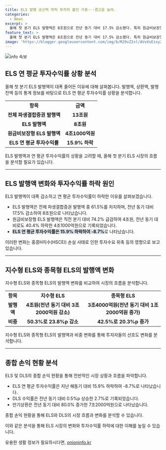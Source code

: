 ```yaml
---
title: ELS 발행 공신력 하락 투자자 불안 가중···경고음 높여.
categories:
  - News
excerpt: >
  올해 첫 분기 ELS 발행액은 8조원으로 전년 동기 대비 17.5% 감소했다. 특히 원금비보장형은 직전 분기에 비해 74.2%까지 급감했다. 발행액은 총 13조원으로 집계되었고, 대부분이 HSCEI 지수 관련 상품의 감소로 인한 것으로 보인다. 또한, 발행 잔액은 59조2000억원으로 전년 동기 대비 12.2% 감소했다. 이에 따라 금감원은 발행현황을 계속 모니터링할 계획이라고 밝혔다. ELS 연 평균 투자수익률은 15.9% 하락하여 투자자들의 관심을 끌고 있다.
feature_text: >
  올해 첫 분기 ELS 발행액은 8조원으로 전년 동기 대비 17.5% 감소했다. 특히 원금비보장형은 직전 분기에 비해 74.2%까지 급감했다. 발행액은 총 13조원으로 집계되었고, 대부분이 HSCEI 지수 관련 상품의 감소로 인한 것으로 보인다. 또한, 발행 잔액은 59조2000억원으로 전년 동기 대비 12.2% 감소했다. 이에 따라 금감원은 발행현황을 계속 모니터링할 계획이라고 밝혔다. ELS 연 평균 투자수익률은 15.9% 하락하여 투자자들의 관심을 끌고 있다.
image: 'https://blogger.googleusercontent.com/img/b/R29vZ2xl/AVvXsEixyZcFfHzMRdzZMjFBmAUKJYCLCGyLL1o632UiGVXcaFdKo_bkvkuCioo0uUKlGfBVcT3P84aROyZIXSBEx3Aw5nCQ3pTgDom1WDC4m8eifvWiAmWEEVb4x6G_l8C0QH225ldMjyaFvpxGEBGNO37VmDTDMHGhJPq73UglMfDca1-0aw/s1600/blogspot.png'
---
```


<p><img src="https://blogger.googleusercontent.com/img/b/R29vZ2xl/AVvXsEixyZcFfHzMRdzZMjFBmAUKJYCLCGyLL1o632UiGVXcaFdKo_bkvkuCioo0uUKlGfBVcT3P84aROyZIXSBEx3Aw5nCQ3pTgDom1WDC4m8eifvWiAmWEEVb4x6G_l8C0QH225ldMjyaFvpxGEBGNO37VmDTDMHGhJPq73UglMfDca1-0aw/s1600/blogspot.png" alt="info 속보" /></p>

<h2 data-ke-size="size26">ELS 연 평균 투자수익률 상황 분석</h2>

<p data-ke-size="size16">올해 첫 분기 ELS 발행액이 대폭 줄어든 이유에 대해 살펴봅니다. 발행액, 상환액, 발행잔액 등의 통계 정보를 바탕으로 ELS 연 평균 투자수익률 상황을 분석합니다.</p>

<table>
  <tr>
    <td style="text-align: center; height: 17px;"><b>항목</b></td>
    <td style="text-align: center; height: 17px;"><b>금액</b></td>
  </tr>
  <tr>
    <td style="text-align: center; height: 17px;"><b>전체 파생결합증권 발행액</b></td>
    <td style="text-align: center; height: 17px;"><b>13조원</b></td>
  </tr>
  <tr>
    <td style="text-align: center; height: 17px;"><b>ELS 발행액</b></td>
    <td style="text-align: center; height: 17px;"><b>8조원</b></td>
  </tr>
  <tr>
    <td style="text-align: center; height: 17px;"><b>원금비보장형 ELS 발행액</b></td>
    <td style="text-align: center; height: 17px;"><b>4조1000억원</b></td>
  </tr>
  <tr>
    <td style="text-align: center; height: 17px;"><b>ELS 연 평균 투자수익률</b></td>
    <td style="text-align: center; height: 17px;"><b>15.9% 하락</b></td>
  </tr>
</table>

<p data-ke-size="size16">ELS 발행액과 연 평균 투자수익률의 상황을 고려할 때, 올해 첫 분기 ELS 시장의 흐름을 분석할 필요가 있습니다.</p>

<hr>

<h2 data-ke-size="size26">ELS 발행액 변화와 투자수익률 하락 원인</h2>

<p data-ke-size="size16">ELS 발행액이 대폭 감소하고 연 평균 투자수익률이 하락한 이유를 살펴보겠습니다.</p>

<ul>
  <li>ELS 발행액은 전체 파생결합증권 발행액 중 61.5%를 차지하며, 전년 동기 대비 17.5% 감소하여 8조원으로 나타났습니다.</li>
  <li>원금비보장형 ELS 발행액은 직전 분기 대비 74.2% 급감하여 4조원, 전년 동기 대비로도 40.4% 하락한 4조1000억원으로 기록되었습니다.</li>
  <li><b><span style="background-color: #21538527;">ELS 연 평균 투자수익률은 15.9% 하락하여 -8.7%</span></b>로 나타났습니다.</li>
</ul>

<p data-ke-size="size16">이러한 변화는 홍콩H지수(HSCEI) 손실 사태로 인한 투자수요 위축 등의 영향으로 보고 있습니다.</p>

<hr>

<h2 data-ke-size="size26">지수형 ELS와 종목형 ELS의 발행액 변화</h2>

<p data-ke-size="size16">지수형 ELS와 종목형 ELS의 발행액 변화를 비교하여 시장의 흐름을 분석합니다.</p>

<table>
  <tr>
    <td style="text-align: center; height: 17px;"><b>항목</b></td>
    <td style="text-align: center; height: 17px;"><b>지수형 ELS</b></td>
    <td style="text-align: center; height: 17px;"><b>종목형 ELS</b></td>
  </tr>
  <tr>
    <td style="text-align: center; height: 17px;"><b>발행액</b></td>
    <td style="text-align: center; height: 17px;"><b>4조원(전년 동기 대비 3조2000억원 감소)</b></td>
    <td style="text-align: center; height: 17px;"><b>3조4000억원(전년 동기 대비 1조2000억원 증가)</b></td>
  </tr>
  <tr>
    <td style="text-align: center; height: 17px;"><b>비중</b></td>
    <td style="text-align: center; height: 17px;"><b>50.3%로 23.8%p 감소</b></td>
    <td style="text-align: center; height: 17px;"><b>42.5%로 20.3%p 증가</b></td>
  </tr>
</table>

<p data-ke-size="size16">지수형 ELS와 종목형 ELS의 발행액과 비중 변화를 통해 투자자들의 선호도 변화를 분석합니다.</p>

<hr>

<h2 data-ke-size="size26">종합 손익 현황 분석</h2>

<p data-ke-size="size16">ELS 및 DLS의 종합 손익 현황을 통해 전반적인 시장 상황과 흐름을 파악합니다.</p>

<ul>
  <li>ELS 연 평균 투자수익률은 지난 해동기 대비 15.9% 하락하여 -8.7%로 나타났습니다.</li>
  <li>DLS 수익률은 전년 동기 대비 0.5%p 상승한 2.7%로 기록되었습니다.</li>
  <li>만기상환은 전년 동기 대비 80.0% 증가한 7조2000억원으로 나타났습니다.</li>
</ul>

<p data-ke-size="size16">종합 손익 현황을 통해 ELS와 DLS의 시장 흐름과 변화를 분석할 수 있습니다.</p>

<p data-ke-size="size16">이와 같은 분석을 통해 ELS 시장의 변화와 투자수익률 하락에 대한 이해를 높일 수 있습니다.</p>
유용한 생활 정보가 필요하시다면, <a href="https://onioninfo.kr" rel="dofollow">onioninfo.kr</a>


